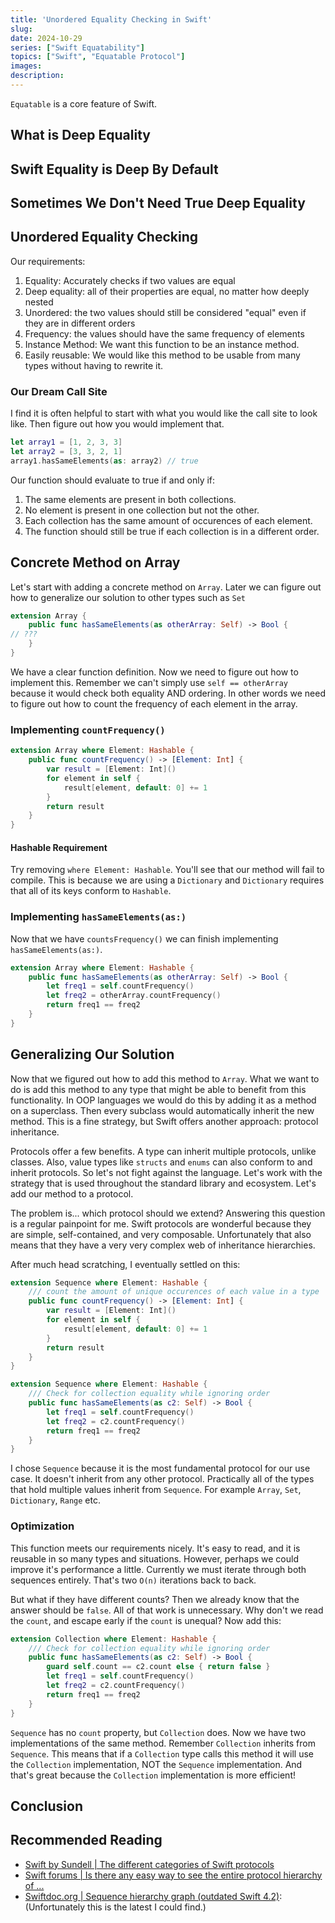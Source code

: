 ```yaml
---
title: 'Unordered Equality Checking in Swift'
slug: 
date: 2024-10-29
series: ["Swift Equatability"]
topics: ["Swift", "Equatable Protocol"]
images: 
description: 
---
```


`Equatable` is a core feature of Swift. 

## What is Deep Equality

## Swift Equality is Deep By Default

## Sometimes We Don't Need True Deep Equality

## Unordered Equality Checking

Our requirements: 
1. Equality: Accurately checks if two values are equal
2. Deep equality: all of their properties are equal, no matter how deeply nested
3. Unordered: the two values should still be considered "equal" even if they are in different orders
4. Frequency: the values should have the same frequency of elements
5. Instance Method: We want this function to be an instance method. 
6. Easily reusable: We would like this method to be usable from many types without having to rewrite it. 

### Our Dream Call Site
I find it is often helpful to start with what you would like the call site to look like. Then figure out how you would implement that. 

```swift
let array1 = [1, 2, 3, 3]
let array2 = [3, 3, 2, 1]
array1.hasSameElements(as: array2) // true
```

Our function should evaluate to true if and only if: 
1. The same elements are present in both collections.
2. No element is present in one collection but not the other. 
3. Each collection has the same amount of occurences of each element. 
4. The function should still be true if each collection is in a different order.

## Concrete Method on Array
Let's start with adding a concrete method on `Array`. Later we can figure out how to generalize our solution to other types such as `Set`

```swift
extension Array {
    public func hasSameElements(as otherArray: Self) -> Bool {
// ???
    }
}
```

We have a clear function definition. Now we need to figure out how to implement this. Remember we can't simply use `self == otherArray` because it would check both equality AND ordering. In other words we need to figure out how to count the frequency of each element in the array. 

### Implementing `countFrequency()`

```swift
extension Array where Element: Hashable {
    public func countFrequency() -> [Element: Int] {
        var result = [Element: Int]()
        for element in self {
            result[element, default: 0] += 1
        }
        return result
    }
}
```

#### Hashable Requirement
Try removing `where Element: Hashable`. You'll see that our method will fail to compile. This is because we are using a `Dictionary` and `Dictionary` requires that all of its keys conform to `Hashable`. 

### Implementing `hasSameElements(as:)`

Now that we have `countsFrequency()` we can finish implementing `hasSameElements(as:)`. 

```swift
extension Array where Element: Hashable {
    public func hasSameElements(as otherArray: Self) -> Bool {
        let freq1 = self.countFrequency()
        let freq2 = otherArray.countFrequency()
        return freq1 == freq2
    }
}
```

## Generalizing Our Solution
Now that we figured out how to add this method to `Array`. What we want to do is add this method to any type that might be able to benefit from this functionality. In OOP languages we would do this by adding it as a method on a superclass. Then every subclass would automatically inherit the new method. This is a fine strategy, but Swift offers another approach: protocol inheritance. 

Protocols offer a few benefits. A type can inherit multiple protocols, unlike classes. Also, value types like `structs` and `enums` can also conform to and inherit protocols. So let's not fight against the language. Let's work with the strategy that is used throughout the standard library and ecosystem. Let's add our method to a protocol. 

The problem is... which protocol should we extend? Answering this question is a regular painpoint for me. Swift protocols are wonderful because they are simple, self-contained, and very composable. Unfortunately that also means that they have a very very complex web of inheritance hierarchies. 

After much head scratching, I eventually settled on this: 

```swift
extension Sequence where Element: Hashable {
    /// count the amount of unique occurences of each value in a type
    public func countFrequency() -> [Element: Int] {
        var result = [Element: Int]()
        for element in self {
            result[element, default: 0] += 1
        }
        return result
    }
}

extension Sequence where Element: Hashable {
    /// Check for collection equality while ignoring order
    public func hasSameElements(as c2: Self) -> Bool {
        let freq1 = self.countFrequency()
        let freq2 = c2.countFrequency()
        return freq1 == freq2
    }
}
```

I chose `Sequence` because it is the most fundamental protocol for our use case. It doesn't inherit from any other protocol. Practically all of the types that hold multiple values inherit from `Sequence`. For example `Array`, `Set`, `Dictionary`, `Range` etc. 

### Optimization
This function meets our requirements nicely. It's easy to read, and it is reusable in so many types and situations. However, perhaps we could improve it's performance a little. Currently we must iterate through both sequences entirely. That's two `O(n)` iterations back to back.

But what if they have different counts? Then we already know that the answer should be `false`. All of that work is unnecessary. Why don't we read the `count`, and escape early if the `count` is unequal? Now add this:

```swift
extension Collection where Element: Hashable {
    /// Check for collection equality while ignoring order
    public func hasSameElements(as c2: Self) -> Bool {
        guard self.count == c2.count else { return false }
        let freq1 = self.countFrequency()
        let freq2 = c2.countFrequency()
        return freq1 == freq2
    }
}
```

`Sequence` has no `count` property, but `Collection` does. Now we have two implementations of the same method. Remember `Collection` inherits from `Sequence`. This means that if a `Collection` type calls this method it will use the `Collection` implementation, NOT the `Sequence` implementation. And that's great because the `Collection` implementation is more efficient!

## Conclusion

## Recommended Reading
- [Swift by Sundell | The different categories of Swift protocols](https://www.swiftbysundell.com/articles/different-categories-of-swift-protocols)
- [Swift forums | Is there any easy way to see the entire protocol hierarchy of ...](https://forums.swift.org/t/is-there-any-easy-way-to-see-the-entire-protocol-hierarchy-of-something-like-array-or-double/49193)
- [Swiftdoc.org | Sequence hierarchy graph (outdated Swift 4.2)](https://swiftdoc.org/v4.2/protocol/sequence/hierarchy/): (Unfortunately this is the latest I could find.)

